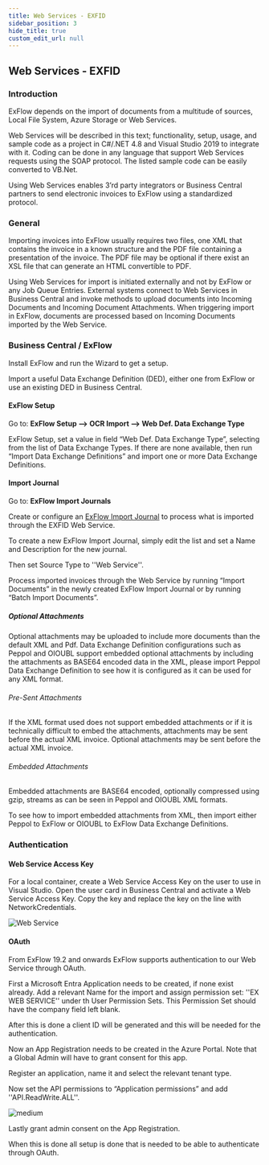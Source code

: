 ```yaml
---
title: Web Services - EXFID
sidebar_position: 3
hide_title: true
custom_edit_url: null
---
```

## Web Services - EXFID

### Introduction
ExFlow depends on the import of documents from a multitude of sources, Local File System, Azure Storage or Web Services. 

Web Services will be described in this text; functionality, setup, usage, and sample code as a project in C#/.NET 4.8 and Visual Studio 2019 to integrate with it. Coding can be done in any language that support Web Services requests using the SOAP protocol. The listed sample code can be easily converted to VB.Net.

Using Web Services enables 3’rd party integrators or Business Central partners to send electronic invoices to ExFlow using a standardized protocol.

### General
Importing invoices into ExFlow usually requires two files, one XML that contains the invoice in a known structure and the PDF file containing a presentation of the invoice. The PDF file may be optional if there exist an XSL file that can generate an HTML convertible to PDF.

Using Web Services for import is initiated externally and not by ExFlow or any Job Queue Entries. External systems connect to Web Services in Business Central and invoke methods to upload documents into Incoming Documents and Incoming Document Attachments. When triggering import in ExFlow, documents are processed based on Incoming Documents imported by the Web Service.

### Business Central / ExFlow
Install ExFlow and run the Wizard to get a setup. 

Import a useful Data Exchange Definition (DED), either one from ExFlow or use an existing DED in Business Central.<br/>

#### ExFlow Setup
Go to: **ExFlow Setup --> OCR Import --> Web Def. Data Exchange Type** 

ExFlow Setup, set a value in field “Web Def. Data Exchange Type”, selecting from the list of Data Exchange Types. If there are none available, then run “Import Data Exchange Definitions” and import one or more Data Exchange Definitions.


#### Import Journal
Go to: **ExFlow Import Journals**

Create or configure an [ExFlow Import Journal](https://docs.signupsoftware.com/business-central/docs/user-manual/approval-workflow/exflow-import-journals#exflow-import-journals) to process what is imported through the EXFID Web Service.

To create a new ExFlow Import Journal, simply edit the list and set a Name and Description for the new journal. 

Then set Source Type to ''Web Service''.

Process imported invoices through the Web Service by running “Import Documents” in the newly created ExFlow Import Journal or by running “Batch Import Documents”.


##### Optional Attachments
Optional attachments may be uploaded to include more documents than the default XML and Pdf. Data Exchange Definition configurations such as Peppol and OIOUBL support embedded optional attachments by including the attachments as BASE64 encoded data in the XML, please import Peppol Data Exchange Definition to see how it is configured as it can be used for any XML format.

###### Pre-Sent Attachments
If the XML format used does not support embedded attachments or if it is technically difficult to embed the attachments, attachments may be sent before the actual XML invoice.
Optional attachments may be sent before the actual XML invoice.

###### Embedded Attachments
Embedded attachments are BASE64 encoded, optionally compressed using gzip, streams as can be seen in Peppol and OIOUBL XML formats.

To see how to import embedded attachments from XML, then import either Peppol to ExFlow or OIOUBL to ExFlow Data Exchange Definitions.

### Authentication
#### Web Service Access Key
For a local container, create a Web Service Access Key on the user to use in Visual Studio. Open the user card in Business Central and activate a Web Service Access Key. Copy the key and replace the key on the line with NetworkCredentials.

![Web Service](@site/static/img/media/web-service-001.png) 


#### OAuth
From ExFlow 19.2 and onwards ExFlow supports authentication to our Web Service through OAuth. 

First a Microsoft Entra Application needs to be created, if none exist already. Add a relevant Name for the import and assign permission set: ''EX WEB SERVICE'' under th User Permission Sets. This Permission Set should have the company field left blank. 

After this is done a client ID will be generated and this will be needed for the authentication.

Now an App Registration needs to be created in the Azure Portal. Note that a Global Admin will have to grant consent for this app. 

Register an application, name it and select the relevant tenant type.

Now set the API permissions to “Application permissions” and add ''API.ReadWrite.ALL''.

![medium](@site/static/img/media/web-service-003.png) 

Lastly grant admin consent on the App Registration. 

When this is done all setup is done that is needed to be able to authenticate through OAuth.  